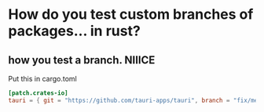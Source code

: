 # How do you test custom branches of packages... in rust?

## how you test a branch. NIIICE

Put this in cargo.toml
```toml
[patch.crates-io]
tauri = { git = "https://github.com/tauri-apps/tauri", branch = "fix/menu-init-drop-main-thread" }
```
